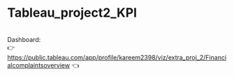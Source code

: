 # Tableau_project2_KPI
<br /> Dashboard: 
<br /> :point_right: https://public.tableau.com/app/profile/kareem2398/viz/extra_proj_2/Financialcomplaintsoverview :point_left:
